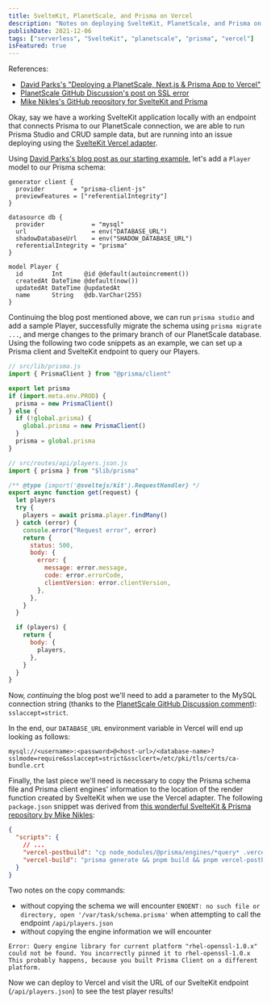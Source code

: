 ```yaml
---
title: SvelteKit, PlanetScale, and Prisma on Vercel
description: "Notes on deploying SvelteKit, PlanetScale, and Prisma on Vercel"
publishDate: 2021-12-06
tags: ["serverless", "SvelteKit", "planetscale", "prisma", "vercel"]
isFeatured: true
---
```


References:

- [David Parks's "Deploying a PlanetScale, Next.js & Prisma App to Vercel"](https://davidparks.dev/blog/planetscale-deployment-with-prisma/)
- [PlanetScale GitHub Discussion's post on SSL error](https://github.com/planetscale/beta/discussions/82#discussioncomment-1225083)
- [Mike Nikles's GitHub repository for SvelteKit and Prisma](https://github.com/mikenikles/sveltekit-prisma/blob/main/package.json#L13)

Okay, say we have a working SvelteKit application locally with an endpoint that connects Prisma to our PlanetScale connection, we are able to run Prisma Studio and CRUD sample data, but are running into an issue deploying using the [SvelteKit Vercel adapter](https://www.npmjs.com/package/@sveltejs/adapter-vercel).

Using [David Parks's blog post as our starting example](https://davidparks.dev/blog/planetscale-deployment-with-prisma/), let's add a `Player` model to our Prisma schema:

```text
generator client {
  provider        = "prisma-client-js"
  previewFeatures = ["referentialIntegrity"]
}

datasource db {
  provider             = "mysql"
  url                  = env("DATABASE_URL")
  shadowDatabaseUrl    = env("SHADOW_DATABASE_URL")
  referentialIntegrity = "prisma"
}

model Player {
  id        Int      @id @default(autoincrement())
  createdAt DateTime @default(now())
  updatedAt DateTime @updatedAt
  name      String   @db.VarChar(255)
}
```

Continuing the blog post mentioned above, we can run `prisma studio` and add a sample Player, successfully migrate the schema using `prisma migrate ...`, and merge changes to the primary branch of our PlanetScale database. Using the following two code snippets as an example, we can set up a Prisma client and SvelteKit endpoint to query our Players.

```js
// src/lib/prisma.js
import { PrismaClient } from "@prisma/client"

export let prisma
if (import.meta.env.PROD) {
  prisma = new PrismaClient()
} else {
  if (!global.prisma) {
    global.prisma = new PrismaClient()
  }
  prisma = global.prisma
}
```

```js
// src/routes/api/players.json.js
import { prisma } from "$lib/prisma"

/** @type {import('@sveltejs/kit').RequestHandler} */
export async function get(request) {
  let players
  try {
    players = await prisma.player.findMany()
  } catch (error) {
    console.error("Request error", error)
    return {
      status: 500,
      body: {
        error: {
          message: error.message,
          code: error.errorCode,
          clientVersion: error.clientVersion,
        },
      },
    }
  }

  if (players) {
    return {
      body: {
        players,
      },
    }
  }
}
```

Now, _continuing_ the blog post we'll need to add a parameter to the MySQL connection string (thanks to the [PlanetScale GitHub Discussion comment](https://github.com/planetscale/beta/discussions/82#discussioncomment-1225083)): `sslaccept=strict`.

In the end, our `DATABASE_URL` environment variable in Vercel will end up looking as follows:

```text
mysql://<username>:<password>@<host-url>/<database-name>?sslmode=require&sslaccept=strict&ssclcert=/etc/pki/tls/certs/ca-bundle.crt
```

Finally, the last piece we'll need is necessary to copy the Prisma schema file and Prisma client engines' information to the location of the render function created by SvelteKit when we use the Vercel adapter. The following `package.json` snippet was derived from [this wonderful SvelteKit & Prisma repository by Mike Nikles](https://github.com/mikenikles/sveltekit-prisma/blob/main/package.json#L13):

```json
{
  "scripts": {
    // ...
    "vercel-postbuild": "cp node_modules/@prisma/engines/*query* .vercel_build_output/functions/node/render/;cp prisma/schema.prisma .vercel_build_output/functions/node/render/",
    "vercel-build": "prisma generate && pnpm build && pnpm vercel-postbuild"
  }
}
```

Two notes on the copy commands:

- without copying the schema we will encounter `ENOENT: no such file or directory, open '/var/task/schema.prisma'` when attempting to call the endpoint `/api/players.json`
- without copying the engine information we will encounter

```text
Error: Query engine library for current platform "rhel-openssl-1.0.x" could not be found. You incorrectly pinned it to rhel-openssl-1.0.x This probably happens, because you built Prisma Client on a different platform.
```

Now we can deploy to Vercel and visit the URL of our SvelteKit endpoint (`/api/players.json`) to see the test player results!
